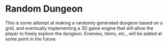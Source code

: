 # Random Dungeon

This is some attempt at making a randomly generated dungeon based on a grid, and eventually implementing a 3D game engine that will allow the player to freely explore the dungeon. Enemies, items, etc., will be added at some point in the future.
